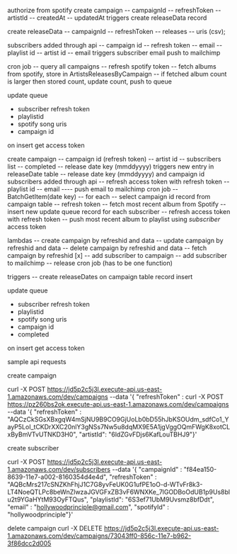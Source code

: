 authorize from spotify
create campaign
-- campaignId
-- refreshToken
-- artistId
-- createdAt
-- updatedAt
triggers create releaseData record

create releaseData
-- campaignId
-- refreshToken
-- releases
-- uris (csv);

subscribers added through api
-- campaign id
-- refresh token
-- email
-- playlist id
-- artist id
-- email
triggers subscriber email push to mailchimp

cron job
-- query all campaigns
-- refresh spotify token
-- fetch albums from spotify, store in ArtistsReleasesByCampaign
-- if fetched album count is larger then stored count, update count, push to queue

update queue
- subscriber refresh token
- playlistid
- spotify song uris
- campaign id

on insert
get access token


create campaign
-- campaign id (refresh token)
-- artist id
-- subscribers list
-- completed
-- release date key (mmddyyyy)
triggers new entry in releaseDate table
-- release date key (mmddyyyy) and campaign id
subscribers added through api
  -- refresh access token with refresh token
  -- playlist id
  -- email
  ---- push email to mailchimp
cron job
-- BatchGetItem(date key)
-- for each
   -- select campaign id record from campaign table
   -- refresh token
   -- fetch most recent album from Spotify
   -- insert new update queue record for each subscriber
      -- refresh access token with refresh token
      -- push most recent album to playlist using *subscriber* access token


lambdas
-- create campaign by refreshid and data
-- update campaign by refreshid and data
-- delete campaign by refreshid and data
-- fetch campaign by refreshid
[x] -- add subscriber to campaign
-- add subscriber to mailchimp
-- release cron job (has to be one function)

triggers
-- create releaseDates on campaign table record insert


update queue
- subscriber refresh token
- playlistid
- spotify song uris
- campaign id
- completed

on insert
get access token

sample api requests

create campaign



curl -X POST https://jd5p2c5j3l.execute-api.us-east-1.amazonaws.com/dev/campaigns --data '{ "refreshToken" :
curl -X POST https://pz260bs2ok.execute-api.us-east-1.amazonaws.com/dev/campaigns --data '{ "refreshToken" : "AQCzCkSGsXBxgqW4mSjNU9B9CO9GjUoLb0bD55hJbKSOUdm_sdfCo1_YayP5LoI_tCKDrXXC20nlY3gNSs7Nw5u8dqMX9E5A1jgVggOQmFWgK8xotCLxByBmVTvUTNKD3H0", "artistId": "6ldZGvFDjs6KafLouTBHJ9"}'

create subscriber

curl -X POST https://jd5p2c5j3l.execute-api.us-east-1.amazonaws.com/dev/subscribers --data '{ "campaignId" : "f84ea150-8639-11e7-a002-8160354d4e4d", "refreshToken" : "AQBcMrs217cSNZKhFhjJ1C7G8yvFeUK0G1ufPE1oO-d-WTvFr8k3-LT4NoeQTLPc8beWnZlwzaJGVGFxZB3vF6WNXKe_7lGODBoOdUB1p9Us8blu2t9YGaHYtM93OyFTQus", "playlistId": "6S3ef71UbM9Uvsmz8bfDdt", "email" : "hollywoodprinciple@gmail.com", "spotifyId" : "hollywoodprinciple"}'


delete campaign
curl -X DELETE https://jd5p2c5j3l.execute-api.us-east-1.amazonaws.com/dev/campaigns/73043ff0-856c-11e7-b962-3f86dcc2d005
